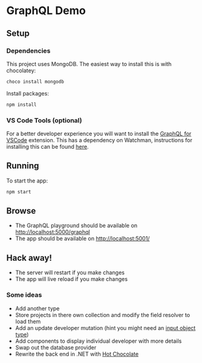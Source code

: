 # GraphQL Demo

## Setup

### Dependencies

This project uses MongoDB.  The easiest way to install this is with chocolatey:

```cmd
choco install mongodb

```

Install packages:

```cmd
npm install
```

### VS Code Tools (optional)

For a better developer experience you will want to install the [GraphQL for VSCode](https://marketplace.visualstudio.com/items?itemName=kumar-harsh.graphql-for-vscode) extension.  This has a dependency on Watchman, instructions for installing this can be found [here](https://facebook.github.io/watchman/docs/install.html#binary-downloads-for-linux-macos-and-windows-beta).

## Running

To start the app:

```cmd
npm start
```

## Browse

- The GraphQL playground should be available on [http://localhost:5000/graphql](http://localhost:5000/graphql)
- The app should be available on [http://localhost:5001/](http://localhost:5001/)

## Hack away!

- The server will restart if you make changes
- The app will live reload if you make changes

### Some ideas

- Add another type
- Store projects in there own collection and modify the field resolver to load them
- Add an update developer mutation (hint you might need an [input object type](https://typegraphql.ml/docs/resolvers.html#input-types))
- Add components to display individual developer with more details
- Swap out the database provider
- Rewrite the back end in .NET with [Hot Chocolate](https://hotchocolate.io/)
